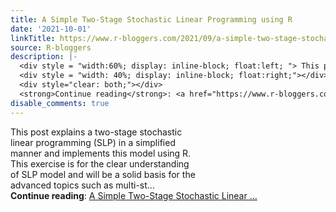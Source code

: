 ```yaml
---
title: A Simple Two-Stage Stochastic Linear Programming using R
date: '2021-10-01'
linkTitle: https://www.r-bloggers.com/2021/09/a-simple-two-stage-stochastic-linear-programming-using-r/
source: R-bloggers
description: |-
  <div style = "width:60%; display: inline-block; float:left; "> This post explains a two-stage stochastic linear programming (SLP) in a simplified manner and implements this model using R. This exercise is for the clear understanding of SLP model and will be a solid basis for the advanced topics such as multi-st...</div>
  <div style = "width: 40%; display: inline-block; float:right;"></div>
  <div style="clear: both;"></div>
  <strong>Continue reading</strong>: <a href="https://www.r-bloggers.com/2021/09/a-simple-two-stage-stochastic-linear-programming-using-r/">A Simple Two-Stage Stochastic Linear ...
disable_comments: true
---
```

<div style = "width:60%; display: inline-block; float:left; "> This post explains a two-stage stochastic linear programming (SLP) in a simplified manner and implements this model using R. This exercise is for the clear understanding of SLP model and will be a solid basis for the advanced topics such as multi-st...</div>
<div style = "width: 40%; display: inline-block; float:right;"></div>
<div style="clear: both;"></div>
<strong>Continue reading</strong>: <a href="https://www.r-bloggers.com/2021/09/a-simple-two-stage-stochastic-linear-programming-using-r/">A Simple Two-Stage Stochastic Linear ...